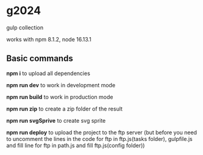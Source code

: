 # g2024
gulp collection 

works with npm 8.1.2, node 16.13.1

## Basic commands

**npm i**
to upload all dependencies

**npm run dev**
to work in development mode

**npm run build**
to work in production mode

**npm run zip**
to create a zip folder of the result

**npm run svgSprive**
to create svg sprite

**npm run deploy**
to upload the project to the ftp server (but before you need to uncomment the lines in the code for ftp in ftp.js(tasks folder), gulpfile.js and fill line for ftp in path.js and fill ftp.js(config folder))

